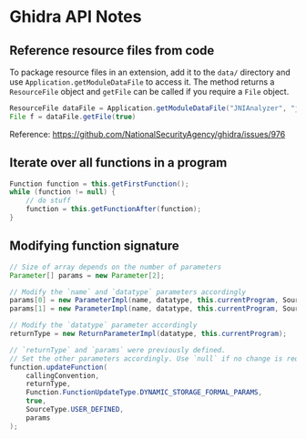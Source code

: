 # Ghidra API Notes

## Reference resource files from code

To package resource files in an extension, add it to the `data/` directory
and use `Application.getModuleDataFile` to access it. The method returns a
`ResourceFile` object and `getFile` can be called if you require a `File`
object.

```java
ResourceFile dataFile = Application.getModuleDataFile("JNIAnalyzer", "jni_all.gdt");
File f = dataFile.getFile(true)
```

Reference: https://github.com/NationalSecurityAgency/ghidra/issues/976

## Iterate over all functions in a program

```java
Function function = this.getFirstFunction();
while (function != null) {
    // do stuff
    function = this.getFunctionAfter(function);
}
```

## Modifying function signature

```java
// Size of array depends on the number of parameters
Parameter[] params = new Parameter[2];

// Modify the `name` and `datatype` parameters accordingly
params[0] = new ParameterImpl(name, datatype, this.currentProgram, SourceType.USER_DEFINED);
params[1] = new ParameterImpl(name, datatype, this.currentProgram, SourceType.USER_DEFINED);

// Modify the `datatype` parameter accordingly
returnType = new ReturnParameterImpl(datatype, this.currentProgram);

// `returnType` and `params` were previously defined.
// Set the other parameters accordingly. Use `null` if no change is required.
function.updateFunction(
    callingConvention,
    returnType,
	Function.FunctionUpdateType.DYNAMIC_STORAGE_FORMAL_PARAMS,
	true,
	SourceType.USER_DEFINED,
	params
);
